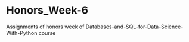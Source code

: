 # Honors_Week-6
Assignments of honors week of  Databases-and-SQL-for-Data-Science-With-Python course
